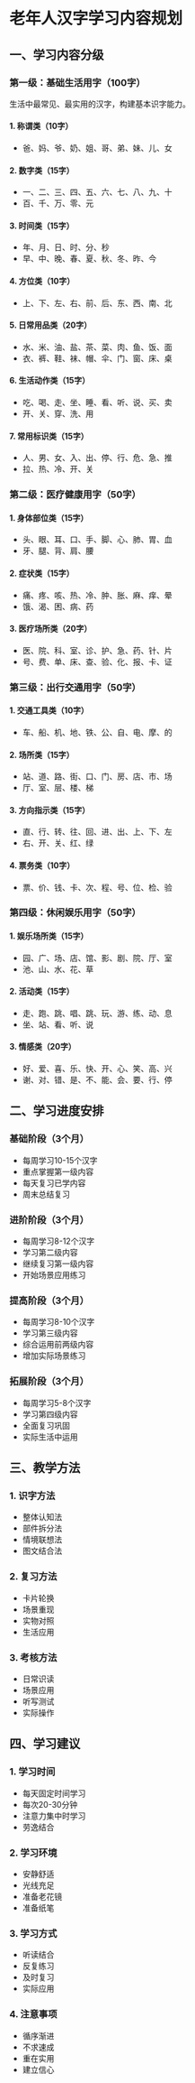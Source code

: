# 老年人汉字学习内容规划

## 一、学习内容分级

### 第一级：基础生活用字（100字）
生活中最常见、最实用的汉字，构建基本识字能力。

#### 1. 称谓类（10字）
- 爸、妈、爷、奶、姐、哥、弟、妹、儿、女

#### 2. 数字类（15字）
- 一、二、三、四、五、六、七、八、九、十
- 百、千、万、零、元

#### 3. 时间类（15字）
- 年、月、日、时、分、秒
- 早、中、晚、春、夏、秋、冬、昨、今

#### 4. 方位类（10字）
- 上、下、左、右、前、后、东、西、南、北

#### 5. 日常用品类（20字）
- 水、米、油、盐、茶、菜、肉、鱼、饭、面
- 衣、裤、鞋、袜、帽、伞、门、窗、床、桌

#### 6. 生活动作类（15字）
- 吃、喝、走、坐、睡、看、听、说、买、卖
- 开、关、穿、洗、用

#### 7. 常用标识类（15字）
- 人、男、女、入、出、停、行、危、急、推
- 拉、热、冷、开、关

### 第二级：医疗健康用字（50字）

#### 1. 身体部位类（15字）
- 头、眼、耳、口、手、脚、心、肺、胃、血
- 牙、腿、背、肩、腰

#### 2. 症状类（15字）
- 痛、疼、咳、热、冷、肿、胀、麻、痒、晕
- 饿、渴、困、病、药

#### 3. 医疗场所类（20字）
- 医、院、科、室、诊、护、急、药、针、片
- 号、费、单、床、查、验、化、报、卡、证

### 第三级：出行交通用字（50字）

#### 1. 交通工具类（10字）
- 车、船、机、地、铁、公、自、电、摩、的

#### 2. 场所类（15字）
- 站、道、路、街、口、门、房、店、市、场
- 厅、室、层、楼、梯

#### 3. 方向指示类（15字）
- 直、行、转、往、回、进、出、上、下、左
- 右、开、关、红、绿

#### 4. 票务类（10字）
- 票、价、钱、卡、次、程、号、位、检、验

### 第四级：休闲娱乐用字（50字）

#### 1. 娱乐场所类（15字）
- 园、广、场、店、馆、影、剧、院、厅、室
- 池、山、水、花、草

#### 2. 活动类（15字）
- 走、跑、跳、唱、跳、玩、游、练、动、息
- 坐、站、看、听、说

#### 3. 情感类（20字）
- 好、爱、喜、乐、快、开、心、笑、高、兴
- 谢、对、错、是、不、能、会、要、行、停

## 二、学习进度安排

### 基础阶段（3个月）
- 每周学习10-15个汉字
- 重点掌握第一级内容
- 每天复习已学内容
- 周末总结复习

### 进阶阶段（3个月）
- 每周学习8-12个汉字
- 学习第二级内容
- 继续复习第一级内容
- 开始场景应用练习

### 提高阶段（3个月）
- 每周学习8-10个汉字
- 学习第三级内容
- 综合运用前两级内容
- 增加实际场景练习

### 拓展阶段（3个月）
- 每周学习5-8个汉字
- 学习第四级内容
- 全面复习巩固
- 实际生活中运用

## 三、教学方法

### 1. 识字方法
- 整体认知法
- 部件拆分法
- 情境联想法
- 图文结合法

### 2. 复习方法
- 卡片轮换
- 场景重现
- 实物对照
- 生活应用

### 3. 考核方法
- 日常识读
- 场景应用
- 听写测试
- 实际操作

## 四、学习建议

### 1. 学习时间
- 每天固定时间学习
- 每次20-30分钟
- 注意力集中时学习
- 劳逸结合

### 2. 学习环境
- 安静舒适
- 光线充足
- 准备老花镜
- 准备纸笔

### 3. 学习方式
- 听读结合
- 反复练习
- 及时复习
- 实际应用

### 4. 注意事项
- 循序渐进
- 不求速成
- 重在实用
- 建立信心 